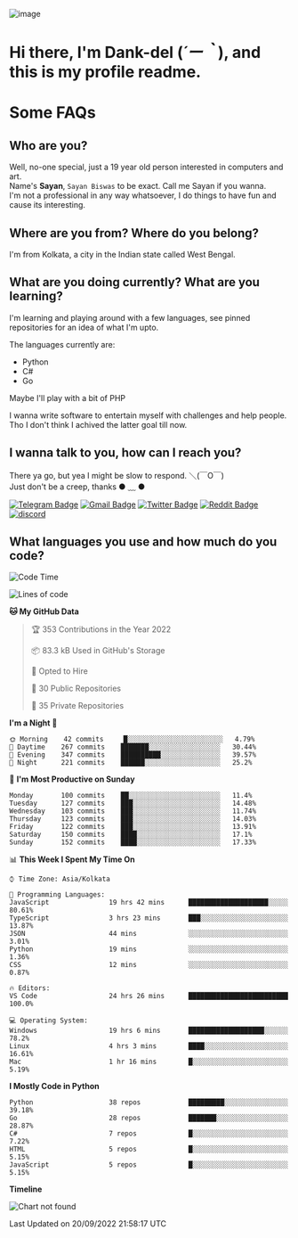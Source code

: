 ![image](https://user-images.githubusercontent.com/63096193/125182844-29f20800-e22f-11eb-8dc9-b0f2d29647bb.png)

# **Hi there, I'm Dank-del (*´ー｀*), and this is my profile readme.**
<!--  [![Profile views](https://gpvc.arturio.dev/dank-del)](https://github.com/dank-del) -->
# Some FAQs

## **Who are you?**

Well, no-one special, just a 19 year old person interested in computers and art. \
Name's **Sayan**, `Sayan Biswas` to be exact. Call me Sayan if you wanna. \
I'm not a professional in any way whatsoever, I do things to have fun and cause its interesting.

## **Where are you from? Where do you belong?**

I'm from Kolkata, a city in the Indian state called West Bengal.

## **What are you doing currently? What are you learning?**

I'm learning and playing around with a few languages, see pinned repositories for an idea of what I'm upto.

The languages currently are:

- Python
- C#
- Go

Maybe I'll play with a bit of PHP

I wanna write software to entertain myself with challenges and help people. \
Tho I don't think I achived the latter goal till now.

<!--## **Eww, I see a weeb profile.**

Can't help it, it's the best way to hide my face on this account
> Why do people hate weebs .-.

## **Cool, what more interests you?**

My interests are quite, weird. They're scattered all over the place. \
I've been fascinated by music and have studied it since the age of 6, I've performed on stage and on air but yeah now I've been away from that. I specialize in key instruments. \
Another thing that interests me is Media Production, aka, working with audio, video and broadcasting media.

> I just like art in general. also feeds the reason of me being obsessed with Japanese drawings (⋟ ﹏ ⋞)-->

## **I wanna talk to you, how can I reach you?**

There ya go, but yea I might be slow to respond. ＼(￣O￣) \
Just don't be a creep, thanks ● ﹏ ●

[![Telegram Badge](https://img.shields.io/badge/-dank_as_fuck-1ca0f1?style=flat-square&logo=telegram&logoColor=white&link=https://t.me/dank_as_fuck)](https://t.me/dank_as_fuck)
[![Gmail Badge](https://img.shields.io/badge/-chizuru@kanojo.tk-c14438?style=flat-square&logo=Gmail&logoColor=white&link=mailto:chizuru@kanojo.tk)](mailto:chizuru@kanojo.tk)
[![Twitter Badge](https://img.shields.io/twitter/follow/TheDankDel?style=social)](https://twitter.com/TheDankDel)
[![Reddit Badge](https://img.shields.io/reddit/user-karma/combined/dank_as_fuck_?style=social)](https://www.reddit.com/user/dank_as_fuck_/)
[![discord](https://discord-md-badge.vercel.app/api/shield/506536929152466945?style=social)](https://discordapp.com/users/506536929152466945)

## **What languages you use and how much do you code?**

<!--START_SECTION:waka-->
![Code Time](http://img.shields.io/badge/Code%20Time-762%20hrs-blue)

![Lines of code](https://img.shields.io/badge/From%20Hello%20World%20I%27ve%20Written-950%20Thousand%20lines%20of%20code-blue)

**🐱 My GitHub Data** 

> 🏆 353 Contributions in the Year 2022
 > 
> 📦 83.3 kB Used in GitHub's Storage 
 > 
> 💼 Opted to Hire
 > 
> 📜 30 Public Repositories 
 > 
> 🔑 35 Private Repositories  
 > 
**I'm a Night 🦉** 

```text
🌞 Morning    42 commits     █░░░░░░░░░░░░░░░░░░░░░░░░   4.79% 
🌆 Daytime    267 commits    ███████░░░░░░░░░░░░░░░░░░   30.44% 
🌃 Evening    347 commits    ██████████░░░░░░░░░░░░░░░   39.57% 
🌙 Night      221 commits    ██████░░░░░░░░░░░░░░░░░░░   25.2%

```
📅 **I'm Most Productive on Sunday** 

```text
Monday       100 commits    ██░░░░░░░░░░░░░░░░░░░░░░░   11.4% 
Tuesday      127 commits    ███░░░░░░░░░░░░░░░░░░░░░░   14.48% 
Wednesday    103 commits    ███░░░░░░░░░░░░░░░░░░░░░░   11.74% 
Thursday     123 commits    ███░░░░░░░░░░░░░░░░░░░░░░   14.03% 
Friday       122 commits    ███░░░░░░░░░░░░░░░░░░░░░░   13.91% 
Saturday     150 commits    ████░░░░░░░░░░░░░░░░░░░░░   17.1% 
Sunday       152 commits    ████░░░░░░░░░░░░░░░░░░░░░   17.33%

```


📊 **This Week I Spent My Time On** 

```text
⌚︎ Time Zone: Asia/Kolkata

💬 Programming Languages: 
JavaScript               19 hrs 42 mins      ████████████████████░░░░░   80.61% 
TypeScript               3 hrs 23 mins       ███░░░░░░░░░░░░░░░░░░░░░░   13.87% 
JSON                     44 mins             ░░░░░░░░░░░░░░░░░░░░░░░░░   3.01% 
Python                   19 mins             ░░░░░░░░░░░░░░░░░░░░░░░░░   1.36% 
CSS                      12 mins             ░░░░░░░░░░░░░░░░░░░░░░░░░   0.87%

🔥 Editors: 
VS Code                  24 hrs 26 mins      █████████████████████████   100.0%

💻 Operating System: 
Windows                  19 hrs 6 mins       ███████████████████░░░░░░   78.2% 
Linux                    4 hrs 3 mins        ████░░░░░░░░░░░░░░░░░░░░░   16.61% 
Mac                      1 hr 16 mins        █░░░░░░░░░░░░░░░░░░░░░░░░   5.19%

```

**I Mostly Code in Python** 

```text
Python                   38 repos            █████████░░░░░░░░░░░░░░░░   39.18% 
Go                       28 repos            ███████░░░░░░░░░░░░░░░░░░   28.87% 
C#                       7 repos             █░░░░░░░░░░░░░░░░░░░░░░░░   7.22% 
HTML                     5 repos             █░░░░░░░░░░░░░░░░░░░░░░░░   5.15% 
JavaScript               5 repos             █░░░░░░░░░░░░░░░░░░░░░░░░   5.15%

```


**Timeline**

![Chart not found](https://raw.githubusercontent.com/Dank-del/Dank-del/main/charts/bar_graph.png) 


 Last Updated on 20/09/2022 21:58:17 UTC
<!--END_SECTION:waka-->

<!--## **Can I stalk your spotify?**

Um sure.

![OwO Spotify](https://spotify-recently-played-readme.vercel.app/api?user=31fdrsslnr7nvq4ytqwtw7c4rxfm&count=5)-->

